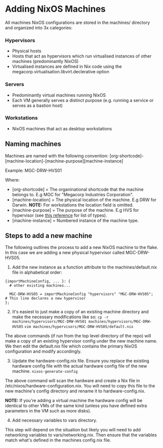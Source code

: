 # Adding NixOS Machines
All machines NixOS configurations are stored in the machines/ directory and organized into 3x categories:

### Hypervisors
- Physical hosts
- Hosts that act as hypervisors which run virtualised instances of other machines (predominantly NixOS)
- Virtualised instances are defined in Nix code using the megacorp.virtualisation.libvirt.declerative option

### Servers
- Predominantly virtual machines running NixOS
- Each VM generally serves a distinct purpose (e.g. running a service or serves as a bastion host)

### Workstations
- NixOS machines that act as desktop workstations

## Naming machines
Machines are named with the following convention:
[org-shortcode]-[machine-location]-[machine-purpose][machine-instance]

Example: MGC-DRW-HVS01

Where:
- [org-shortcode] = The organinational shortcode that the machine belongs to. E.g MGC for "Megacorp Industries Corporation".
- [machine-location] = The physical location of the machine. E.g DRW for Darwin. **NOTE:** For workstations the location field is omitted.
- [machine-purpose] = The purpose of the machine. E.g HVS for hypervisor (see [this reference](https://github.com/rapture-mc/mgc-nixos/blob/docs/machine-types.md) for list of types).
- [machine-instance] = Numbered instance of the machine type.

## Steps to add a new machine

The following outlines the process to add a new NixOS machine to the flake. In this case we are adding a new physical hypervisor called MGC-DRW-HVS05.

1. Add the new instance as a function attribute to the machines/default.nix file in alphabetical order:
```
{importMachineConfig, ... }: {
  # other existing machines...

  MGC-DRW-HVS05 = importMachineConfig "hypervisors" "MGC-DRW-HVS05";  # This line declares a new hypervisor
};
```

2. It's easiest to just make a copy of an existing machine directory and make the necessary modifications like so:
`cp -r machines/hypervisors/MGC-DRW-HVS01 machines/hypervisors/MGC-DRW-HVS05`
`vim machines/hypervisors/MGC-DRW-HVS05/default.nix`

The above commands (if run from the top level directory of the repo) will make a copy of an existing hypervisor config under the new machine name.
We then edit the default.nix file which contains the primary NixOS configuration and modify accordingly.

3. Update the hardware-config.nix file. Ensure you replace the existing hardware config file with the actual hardware config file of the new machine.
`nixos-generate-config`

The above command will scan the hardware and create a Nix file in /etc/nixos/hardware-configuration.nix.
You will need to copy this file to the new machine's config directory and rename it to hardware-config.nix.

**NOTE:** If you're adding a virtual machine the hardware config will be identical to other VMs of the same kind (unless you have defined extra parameters in the VM such as more disks).

4. Add necessary variables to vars directory.

This step will depend on the situation but likely you will need to add networking variables to vars/networking.nix.
Then ensure that the variables match what's defined in the machines config.nix file.
